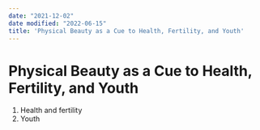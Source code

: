 ```yaml
---
date: "2021-12-02"
date modified: "2022-06-15"
title: 'Physical Beauty as a Cue to Health, Fertility, and Youth'
---
```


# Physical Beauty as a Cue to Health, Fertility, and Youth
1. Health and fertility
2. Youth

